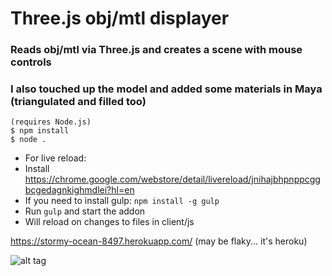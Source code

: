 # Three.js obj/mtl displayer
### Reads obj/mtl via Three.js and creates a scene with mouse controls

### I also touched up the model and added some materials in Maya (triangulated and filled too)

```
(requires Node.js)
$ npm install
$ node . 
```
- For live reload:
- Install https://chrome.google.com/webstore/detail/livereload/jnihajbhpnppcggbcgedagnkighmdlei?hl=en
- If you need to install gulp: `npm install -g gulp`
- Run `gulp` and start the addon
- Will reload on changes to files in client/js

https://stormy-ocean-8497.herokuapp.com/
(may be flaky... it's heroku)

![alt tag](https://raw.github.com/IRog/obj_three_displayer/master/sample.png)
